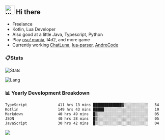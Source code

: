 ## <img alt="wave" src="https://raw.githubusercontent.com/MartinHeinz/MartinHeinz/master/wave.gif" width="30px"> Hi there

- Freelance
- Kotlin, Lua Developer
- Also good at a little Java, Typescript, Python
- Play [osu! mania](https://osu.ppy.sh/users/29808669), l4d2, and more game
- Currently working [ChatLuna](https://github.com/ChatLunaLab), [lua-parser](https://github.com/dingyi222666/lua-parser), [AndroCode](https://github.com/dingyi222666/AndroCode)

### 📋Stats

![Stats](https://github-readme-stats.vercel.app/api?username=dingyi222666&show_icons=true&icon_color=47A69E&title_color=47A69E&count_private=true)    

![Lang](https://github-readme-stats.vercel.app/api/top-langs/?username=dingyi222666&layout=compact&title_color=47A69E&hide=html,css,c,c%2B%2B)   

### 📊 Yearly Development Breakdown

<!--START_SECTION:waka-->

```txt
TypeScript              411 hrs 13 mins █████████████▓░░░░░░░░░░░   54.49 %
Kotlin                  149 hrs 43 mins █████░░░░░░░░░░░░░░░░░░░░   19.84 %
Markdown                40 hrs 49 mins  █▒░░░░░░░░░░░░░░░░░░░░░░░   05.41 %
JSON                    40 hrs 28 mins  █▒░░░░░░░░░░░░░░░░░░░░░░░   05.36 %
JavaScript              30 hrs 42 mins  █░░░░░░░░░░░░░░░░░░░░░░░░   04.07 %
```

<!--END_SECTION:waka-->

![](https://komarev.com/ghpvc/?username=dingyi222666)
